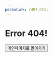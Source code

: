 ```yaml
---
permalink: /404.html
---
```


<html>
<head>
    <meta charset="utf-8">
    <meta http-equiv="X-UA-Compatible" content="IE=edge">
    <meta name="viewport" content="width=device-width, initial-scale=1.0">
    <title>Error 404</title>
</head>
<body>
<h1>
    Error 404!
</h1>
 
<button onclick="main()">메인페이지로 돌아가기</button>
<!--
 ___  ___          ________      ________      ________      ___      ________       ________     
|\  \|\  \        |\   ____\    |\   __  \    |\   ___ \    |\  \    |\   ___  \    |\   ____\  
\ \  \\\  \       \ \  \___|    \ \  \|\  \   \ \  \_|\ \   \ \  \   \ \  \\ \  \   \ \  \___| 
 \ \   __  \       \ \  \        \ \  \\\  \   \ \  \ \\ \   \ \  \   \ \  \\ \  \   \ \  \  ___ 
  \ \  \ \  \       \ \  \____    \ \  \\\  \   \ \  \_\\ \   \ \  \   \ \  \\ \  \   \ \  \|\  \
   \ \__\ \__\       \ \_______\   \ \_______\   \ \_______\   \ \__\   \ \__\\ \__\   \ \_______\
    \|__|\|__|        \|_______|    \|_______|    \|_______|    \|__|    \|__| \|__|    \|_______|
-->
</body>

<script>
    function main() {
        location.href = "http://hcoding.kro.kr"
    }
</script>
</html>
